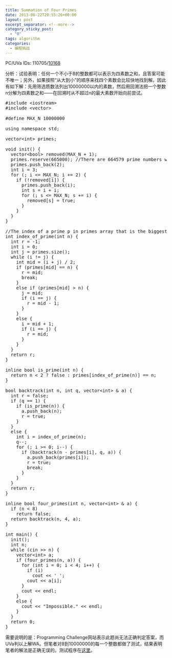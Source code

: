 ```yaml
---
title: Summation of Four Primes
date: 2013-06-22T20:55:26+00:00
layout: post
excerpt_separator: <!--more-->
category_sticky_post:
  - "0"
tags: algorithm
categories:
  - 编程挑战
---
```

PC/UVa IDs: 110705/<a href="http://uva.onlinejudge.org/index.php?option=com_onlinejudge&#038;Itemid=8&#038;page=show_problem&#038;problem=1109" target="_blank">10168</a>

分析：试验表明：任何一个不小于8的整数都可以表示为四素数之和，且答案可能不唯一；另外，如果按照“从大到小”的顺序来找四个素数会比较快地找到解。因此有如下解：先用筛选质数法列出10000000以内的素数，然后用回溯法把一个整数n分解为四素数之和——在回溯时从不超过n的最大素数开始向前尝试。<!--more-->

<pre class="brush: cpp; title: ; notranslate" title="">#include &lt;iostream&gt;
#include &lt;vector&gt;

#define MAX_N 10000000

using namespace std;

vector&lt;int&gt; primes;

void init() {
  vector&lt;bool&gt; removed(MAX_N + 1);
  primes.reserve(665000); //There are 664579 prime numbers within 10000000
  primes.push_back(2);
  int i = 3;
  for (; i &lt;= MAX_N; i += 2) {
    if (!removed[i]) {
      primes.push_back(i);
      int s = i + i;
      for (; s &lt;= MAX_N; s += i) {
        removed[s] = true;
      }
    }
  }
}

//The index of a prime p in primes array that is the biggest prime not bigger than n.
int index_of_prime(int n) {
  int r = -1;
  int i = 0;
  int j = primes.size();
  while (i != j) {
    int mid = (i + j) / 2;
    if (primes[mid] == n) {
      r = mid;
      break;
    }
    else if (primes[mid] &gt; n) {
      j = mid;
      if (i == j) {
        r = mid - 1;
      }
    }
    else {
      i = mid + 1;
      if (i == j) {
        r = mid;
      }
    }
  }
  return r;
}

inline bool is_prime(int n) {
  return n &lt; 2 ? false : primes[index_of_prime(n)] == n;
}

bool backtrack(int n, int q, vector&lt;int&gt; & a) {
  int r = false;
  if (q == 1) {
    if (is_prime(n)) {
      a.push_back(n);
      r = true;
    }
  }
  else {
    int i = index_of_prime(n);
    q--;
    for (; i &gt;= 0; i--) {
      if (backtrack(n - primes[i], q, a)) {
        a.push_back(primes[i]);
        r = true;
        break;
      }
    }
  }
  return r;
}

inline bool four_primes(int n, vector&lt;int&gt; & a) {
  if (n &lt; 8)
    return false;
  return backtrack(n, 4, a);
}

int main() {
  init();
  int n;
  while (cin &gt;&gt; n) {
    vector&lt;int&gt; a;
    if (four_primes(n, a)) {
      for (int i = 0; i &lt; 4; i++) {
        if (i)
          cout &lt;&lt; ' ';
        cout &lt;&lt; a[i];
      }
      cout &lt;&lt; endl;
    }
    else {
      cout &lt;&lt; "Impossible." &lt;&lt; endl;
    }
  }
  return 0;
}
</pre>

需要说明的是：Programming Challenge网站表示此题尚无法正确判定答案，而UVa判以上解WA。但笔者对8到10000000的每一个整数都做了测试，结果表明笔者的解法是正确无误的。测试程序在<a href="https://code.google.com/p/programming-challenges-robert/source/browse/ch7_ex5_test.rb" target="_blank">这里</a>。

<div class="addtoany_share_save_container addtoany_content_bottom">
  <div class="a2a_kit a2a_kit_size_32 addtoany_list a2a_target" id="wpa2a_45">
    <a class="a2a_button_facebook" href="http://www.addtoany.com/add_to/facebook?linkurl=http%3A%2F%2Fkuangtong.me%2F2013%2F06%2F22%2Fsummation-of-four-primes%2F&linkname=Summation%20of%20Four%20Primes" title="Facebook" rel="nofollow" target="_blank"></a><a class="a2a_button_twitter" href="http://www.addtoany.com/add_to/twitter?linkurl=http%3A%2F%2Fkuangtong.me%2F2013%2F06%2F22%2Fsummation-of-four-primes%2F&linkname=Summation%20of%20Four%20Primes" title="Twitter" rel="nofollow" target="_blank"></a><a class="a2a_button_google_plus" href="http://www.addtoany.com/add_to/google_plus?linkurl=http%3A%2F%2Fkuangtong.me%2F2013%2F06%2F22%2Fsummation-of-four-primes%2F&linkname=Summation%20of%20Four%20Primes" title="Google+" rel="nofollow" target="_blank"></a><a class="a2a_button_sina_weibo" href="http://www.addtoany.com/add_to/sina_weibo?linkurl=http%3A%2F%2Fkuangtong.me%2F2013%2F06%2F22%2Fsummation-of-four-primes%2F&linkname=Summation%20of%20Four%20Primes" title="Sina Weibo" rel="nofollow" target="_blank"></a><a class="a2a_dd addtoany_share_save" href="https://www.addtoany.com/share_save"></a>
  </div>
</div>